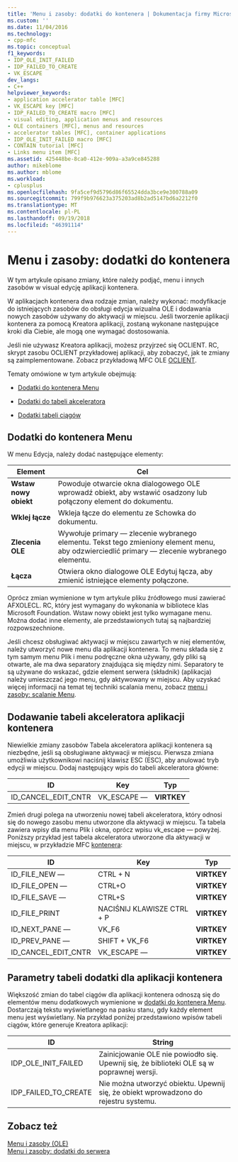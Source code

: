 ```yaml
---
title: 'Menu i zasoby: dodatki do kontenera | Dokumentacja firmy Microsoft'
ms.custom: ''
ms.date: 11/04/2016
ms.technology:
- cpp-mfc
ms.topic: conceptual
f1_keywords:
- IDP_OLE_INIT_FAILED
- IDP_FAILED_TO_CREATE
- VK_ESCAPE
dev_langs:
- C++
helpviewer_keywords:
- application accelerator table [MFC]
- VK_ESCAPE key [MFC]
- IDP_FAILED_TO_CREATE macro [MFC]
- visual editing, application menus and resources
- OLE containers [MFC], menus and resources
- accelerator tables [MFC], container applications
- IDP_OLE_INIT_FAILED macro [MFC]
- CONTAIN tutorial [MFC]
- Links menu item [MFC]
ms.assetid: 425448be-8ca0-412e-909a-a3a9ce845288
author: mikeblome
ms.author: mblome
ms.workload:
- cplusplus
ms.openlocfilehash: 9fa5cef9d5796d86f65524dda3bce9e300788a09
ms.sourcegitcommit: 799f9b976623a375203ad8b2ad5147bd6a2212f0
ms.translationtype: MT
ms.contentlocale: pl-PL
ms.lasthandoff: 09/19/2018
ms.locfileid: "46391114"
---
```

# <a name="menus-and-resources-container-additions"></a>Menu i zasoby: dodatki do kontenera

W tym artykule opisano zmiany, które należy podjąć, menu i innych zasobów w visual edycję aplikacji kontenera.

W aplikacjach kontenera dwa rodzaje zmian, należy wykonać: modyfikacje do istniejących zasobów do obsługi edycja wizualna OLE i dodawania nowych zasobów używany do aktywacji w miejscu. Jeśli tworzenie aplikacji kontenera za pomocą Kreatora aplikacji, zostaną wykonane następujące kroki dla Ciebie, ale mogą one wymagać dostosowania.

Jeśli nie używasz Kreatora aplikacji, możesz przyjrzeć się OCLIENT. RC, skrypt zasobu OCLIENT przykładowej aplikacji, aby zobaczyć, jak te zmiany są zaimplementowane. Zobacz przykładową MFC OLE [OCLIENT](../visual-cpp-samples.md).

Tematy omówione w tym artykule obejmują:

- [Dodatki do kontenera Menu](#_core_container_menu_additions)

- [Dodatki do tabeli akceleratora](#_core_container_application_accelerator_table_additions)

- [Dodatki tabeli ciągów](#_core_string_table_additions_for_container_applications)

##  <a name="_core_container_menu_additions"></a> Dodatki do kontenera Menu

W menu Edycja, należy dodać następujące elementy:

|Element|Cel|
|----------|-------------|
|**Wstaw nowy obiekt**|Powoduje otwarcie okna dialogowego OLE wprowadź obiekt, aby wstawić osadzony lub połączony element do dokumentu.|
|**Wklej łącze**|Wkleja łącze do elementu ze Schowka do dokumentu.|
|**Zlecenia OLE**|Wywołuje primary — zlecenie wybranego elementu. Tekst tego zmieniony element menu, aby odzwierciedlić primary — zlecenie wybranego elementu.|
|**Łącza**|Otwiera okno dialogowe OLE Edytuj łącza, aby zmienić istniejące elementy połączone.|

Oprócz zmian wymienione w tym artykule pliku źródłowego musi zawierać AFXOLECL. RC, który jest wymagany do wykonania w bibliotece klas Microsoft Foundation. Wstaw nowy obiekt jest tylko wymagane menu. Można dodać inne elementy, ale przedstawionych tutaj są najbardziej rozpowszechnione.

Jeśli chcesz obsługiwać aktywacji w miejscu zawartych w niej elementów, należy utworzyć nowe menu dla aplikacji kontenera. To menu składa się z tym samym menu Plik i menu podręczne okna używany, gdy pliki są otwarte, ale ma dwa separatory znajdująca się między nimi. Separatory te są używane do wskazać, gdzie element serwera (składnik) (aplikacja) należy umieszczać jego menu, gdy aktywowany w miejscu. Aby uzyskać więcej informacji na temat tej techniki scalania menu, zobacz [menu i zasoby: scalanie Menu](../mfc/menus-and-resources-menu-merging.md).

##  <a name="_core_container_application_accelerator_table_additions"></a> Dodawanie tabeli akceleratora aplikacji kontenera

Niewielkie zmiany zasobów Tabela akceleratora aplikacji kontenera są niezbędne, jeśli są obsługiwane aktywacji w miejscu. Pierwsza zmiana umożliwia użytkownikowi naciśnij klawisz ESC (ESC), aby anulować tryb edycji w miejscu. Dodaj następujący wpis do tabeli akceleratora główne:

|ID|Key|Typ|
|--------|---------|----------|
|ID_CANCEL_EDIT_CNTR|VK_ESCAPE —|**VIRTKEY**|

Zmień drugi polega na utworzeniu nowej tabeli akceleratora, który odnosi się do nowego zasobu menu utworzone dla aktywacji w miejscu. Ta tabela zawiera wpisy dla menu Plik i okna, oprócz wpisu vk_escape — powyżej. Poniższy przykład jest tabela akceleratora utworzone dla aktywacji w miejscu, w przykładzie MFC [kontenera](../visual-cpp-samples.md):

|ID|Key|Typ|
|--------|---------|----------|
|ID_FILE_NEW —|CTRL + N|**VIRTKEY**|
|ID_FILE_OPEN —|CTRL+O|**VIRTKEY**|
|ID_FILE_SAVE —|CTRL+S|**VIRTKEY**|
|ID_FILE_PRINT|NACIŚNIJ KLAWISZE CTRL + P|**VIRTKEY**|
|ID_NEXT_PANE —|VK_F6|**VIRTKEY**|
|ID_PREV_PANE —|SHIFT + VK_F6|**VIRTKEY**|
|ID_CANCEL_EDIT_CNTR|VK_ESCAPE —|**VIRTKEY**|

##  <a name="_core_string_table_additions_for_container_applications"></a> Parametry tabeli dodatki dla aplikacji kontenera

Większość zmian do tabel ciągów dla aplikacji kontenera odnoszą się do elementów menu dodatkowych wymienione w [dodatki do kontenera Menu](#_core_container_menu_additions). Dostarczają tekstu wyświetlanego na pasku stanu, gdy każdy element menu jest wyświetlany. Na przykład poniżej przedstawiono wpisów tabeli ciągów, które generuje Kreatora aplikacji:

|ID|String|
|--------|------------|
|IDP_OLE_INIT_FAILED|Zainicjowanie OLE nie powiodło się. Upewnij się, że biblioteki OLE są w poprawnej wersji.|
|IDP_FAILED_TO_CREATE|Nie można utworzyć obiektu. Upewnij się, że obiekt wprowadzono do rejestru systemu.|

## <a name="see-also"></a>Zobacz też

[Menu i zasoby (OLE)](../mfc/menus-and-resources-ole.md)<br/>
[Menu i zasoby: dodatki do serwera](../mfc/menus-and-resources-server-additions.md)

